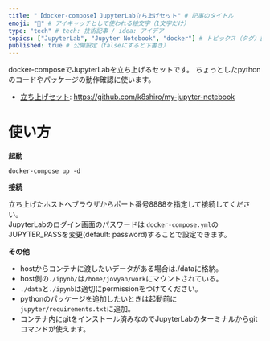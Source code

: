 ```yaml
---
title: "【docker-compose】JupyterLab立ち上げセット" # 記事のタイトル
emoji: "🐻" # アイキャッチとして使われる絵文字（1文字だけ）
type: "tech" # tech: 技術記事 / idea: アイデア
topics: ["JupyterLab", "Jupyter Notebook", "docker"] # トピックス（タグ）["markdown", "rust", "aws"]のように指定する
published: true # 公開設定（falseにすると下書き）
---
```


docker-composeでJupyterLabを立ち上げるセットです。
ちょっとしたpythonのコードやパッケージの動作確認に使います。

- [立ち上げセット](https://github.com/k8shiro/my-jupyter-notebook): https://github.com/k8shiro/my-jupyter-notebook

# 使い方

**起動**

```
docker-compose up -d
```

**接続**

立ち上げたホストへブラウザからポート番号8888を指定して接続してください。  
JupyterLabのログイン画面のパスワードは `docker-compose.yml`のJUPYTER_PASSを変更(default: password)することで設定できます。


**その他**

- hostからコンテナに渡したいデータがある場合は./dataに格納。  
- host側の`./ipynb/`は`/home/jovyan/work`にマウントされている。
- `./data`と`./ipynb`は適切にpermissionをつけてください。
- pythonのパッケージを追加したいときは起動前に`jupyter/requirements.txt`に追加。
- コンテナ内にgitをインストール済みなのでJupyterLabのターミナルからgitコマンドが使えます。
